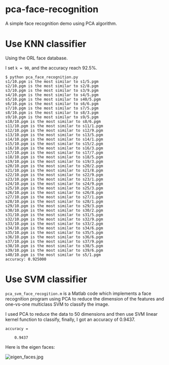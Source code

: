 # pca-face-recognition
A simple face recognition demo using PCA algorithm.

# Use KNN classifier

Using the ORL face database.

I set ```k = 90```, and the accuracy reach 92.5%.

```shell
$ python pca_face_recognition.py
s1/10.pgm is the most similar to s1/5.pgm
s2/10.pgm is the most similar to s2/8.pgm
s3/10.pgm is the most similar to s3/9.pgm
s4/10.pgm is the most similar to s4/5.pgm
s5/10.pgm is the most similar to s40/5.pgm
s6/10.pgm is the most similar to s6/6.pgm
s7/10.pgm is the most similar to s7/5.pgm
s8/10.pgm is the most similar to s8/3.pgm
s9/10.pgm is the most similar to s9/5.pgm
s10/10.pgm is the most similar to s8/6.pgm
s11/10.pgm is the most similar to s11/1.pgm
s12/10.pgm is the most similar to s12/9.pgm
s13/10.pgm is the most similar to s13/5.pgm
s14/10.pgm is the most similar to s14/1.pgm
s15/10.pgm is the most similar to s15/2.pgm
s16/10.pgm is the most similar to s16/3.pgm
s17/10.pgm is the most similar to s17/7.pgm
s18/10.pgm is the most similar to s18/5.pgm
s19/10.pgm is the most similar to s19/3.pgm
s20/10.pgm is the most similar to s20/2.pgm
s21/10.pgm is the most similar to s21/8.pgm
s22/10.pgm is the most similar to s22/9.pgm
s23/10.pgm is the most similar to s23/1.pgm
s24/10.pgm is the most similar to s24/9.pgm
s25/10.pgm is the most similar to s25/3.pgm
s26/10.pgm is the most similar to s26/8.pgm
s27/10.pgm is the most similar to s27/1.pgm
s28/10.pgm is the most similar to s28/1.pgm
s29/10.pgm is the most similar to s29/3.pgm
s30/10.pgm is the most similar to s30/2.pgm
s31/10.pgm is the most similar to s31/5.pgm
s32/10.pgm is the most similar to s32/9.pgm
s33/10.pgm is the most similar to s33/2.pgm
s34/10.pgm is the most similar to s34/6.pgm
s35/10.pgm is the most similar to s35/5.pgm
s36/10.pgm is the most similar to s36/6.pgm
s37/10.pgm is the most similar to s37/9.pgm
s38/10.pgm is the most similar to s38/5.pgm
s39/10.pgm is the most similar to s39/6.pgm
s40/10.pgm is the most similar to s5/1.pgm
accuracy: 0.925000
```

# Use SVM classifier

```pca_svm_face_recogition.m``` is a Matlab code which implements a face recognition program using PCA to reduce the dimension of the features and one-vs-one multiclass SVM to classify the image.

I used PCA to reduce the data to 50 dimensions and then use SVM linear kernel function to classify, finally, I got an accuracy of 0.9437.

```
accuracy =

    0.9437
```

Here is the eigen faces:

![eigen_faces.jpg](https://github.com/techping/pca-face-recognition/raw/master/eigen_faces.jpg)